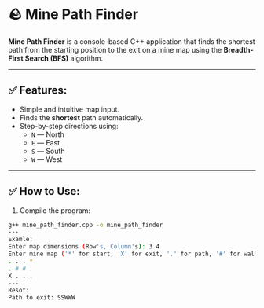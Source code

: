 # 🪨 Mine Path Finder

**Mine Path Finder** is a console-based C++ application that finds the shortest path from the starting position to the exit on a mine map using the **Breadth-First Search (BFS)** algorithm.

---

## ✅ Features:
- Simple and intuitive map input.
- Finds the **shortest** path automatically.
- Step-by-step directions using:
  - `N` — North  
  - `E` — East  
  - `S` — South  
  - `W` — West  

---

## ✅ How to Use:
1. Compile the program:
```bash
g++ mine_path_finder.cpp -o mine_path_finder
---
Examle:
Enter map dimensions (Row's, Column's): 3 4
Enter mine map ('*' for start, 'X' for exit, '.' for path, '#' for wall. Use the space button between your inputs.):
. . . *
. # # .
X . . .
---
Resot:
Path to exit: SSWWW
